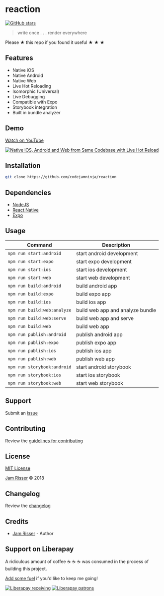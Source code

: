 # reaction

[![GitHub stars](https://img.shields.io/github/stars/codejamninja/reaction.svg?style=social&label=Stars)](https://github.com/codejamninja/reaction)

> write once . . . render everywhere

Please ★ this repo if you found it useful ★ ★ ★


## Features

* Native iOS
* Native Android
* Native Web
* Live Hot Reloading
* Isomorphic (Universal)
* Live Debugging
* Compatible with Expo
* Storybook integration
* Built in bundle analyzer


## Demo

[Watch on YouTube](https://www.youtube.com/watch?v=RHo6JZ7A8VY)

[![Native iOS, Android and Web from Same Codebase with Live Hot Reload](https://img.youtube.com/vi/RHo6JZ7A8VY/0.jpg)](https://www.youtube.com/watch?v=RHo6JZ7A8VY)


## Installation

```sh
git clone https://github.com/codejamninja/reaction
```


## Dependencies

* [NodeJS](https://nodejs.org)
* [React Native](https://facebook.github.io/react-native)
* [Expo](https://expo.io)


## Usage

| Command                     | Description                      |
| --------------------------- | -------------------------------- |
| `npm run start:android`     | start android development        |
| `npm run start:expo`        | start expo development           |
| `npm run start:ios`         | start ios development            |
| `npm run start:web`         | start web development            |
| `npm run build:android`     | build android app                |
| `npm run build:expo`        | build expo app                   |
| `npm run build:ios`         | build ios app                    |
| `npm run build:web:analyze` | build web app and analyze bundle |
| `npm run build:web:serve`   | build web app and serve          |
| `npm run build:web`         | build web app                    |
| `npm run publish:android`   | publish android app              |
| `npm run publish:expo`      | publish expo app                 |
| `npm run publish:ios`       | publish ios app                  |
| `npm run publish:web`       | publish web app                  |
| `npm run storybook:android` | start android storybook          |
| `npm run storybook:ios`     | start ios storybook              |
| `npm run storybook:web`     | start web storybook              |


## Support

Submit an [issue](https://github.com/codejamninja/reaction/issues/new)


## Contributing

Review the [guidelines for contributing](https://github.com/codejamninja/reaction/blob/master/CONTRIBUTING.md)


## License

[MIT License](https://github.com/codejamninja/reaction/blob/master/LICENSE)

[Jam Risser](https://codejam.ninja) © 2018


## Changelog

Review the [changelog](https://github.com/codejamninja/reaction/blob/master/CHANGELOG.md)


## Credits

* [Jam Risser](https://codejam.ninja) - Author


## Support on Liberapay

A ridiculous amount of coffee ☕ ☕ ☕ was consumed in the process of building this project.

[Add some fuel](https://liberapay.com/codejamninja/donate) if you'd like to keep me going!

[![Liberapay receiving](https://img.shields.io/liberapay/receives/codejamninja.svg?style=flat-square)](https://liberapay.com/codejamninja/donate)
[![Liberapay patrons](https://img.shields.io/liberapay/patrons/codejamninja.svg?style=flat-square)](https://liberapay.com/codejamninja/donate)
